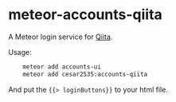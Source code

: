 meteor-accounts-qiita
=====================

A Meteor login service for [Qiita](http://qiita.com/).

Usage:
```bash
    meteor add accounts-ui
    meteor add cesar2535:accounts-qiita
```
And put the ```{{> loginButtons}}``` to your html file.
